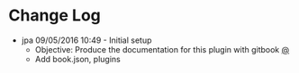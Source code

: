 # Change Log

* jpa 09/05/2016 10:49 - Initial setup
    * Objective: Produce the documentation for this plugin with gitbook [@](docs/Gitbook_For_Documentation.md)
    * Add book.json, plugins    